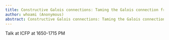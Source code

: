 ```yaml
---
title: Constructive Galois connections: Taming the Galois connection framework for mechanized metatheory
author: whoami (Anonymous)
abstract: Constructive Galois connections: Taming the Galois connection framework for mechanized metatheory
---
```


Talk at ICFP at 1650-1715 PM
